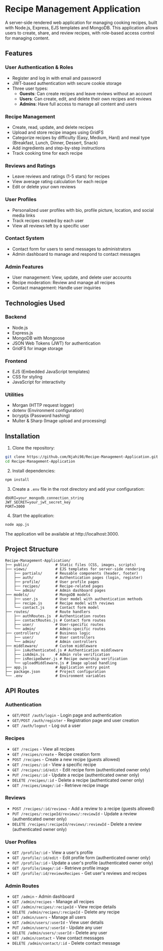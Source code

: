 # Recipe Management Application

A server-side rendered web application for managing cooking recipes, built with Node.js, Express, EJS templates and MongoDB. This application allows users to create, share, and review recipes, with role-based access control for managing content.

## Features

### User Authentication & Roles
- Register and log in with email and password
- JWT-based authentication with secure cookie storage
- Three user types:
  - **Guests**: Can create recipes and leave reviews without an account
  - **Users**: Can create, edit, and delete their own recipes and reviews
  - **Admins**: Have full access to manage all content and users

### Recipe Management
- Create, read, update, and delete recipes
- Upload and store recipe images using GridFS
- Categorize recipes by difficulty (Easy, Medium, Hard) and meal type (Breakfast, Lunch, Dinner, Dessert, Snack)
- Add ingredients and step-by-step instructions
- Track cooking time for each recipe

### Reviews and Ratings
- Leave reviews and ratings (1-5 stars) for recipes
- View average rating calculation for each recipe
- Edit or delete your own reviews

### User Profiles
- Personalized user profiles with bio, profile picture, location, and social media links
- Track recipes created by each user
- View all reviews left by a specific user

### Contact System
- Contact form for users to send messages to administrators
- Admin dashboard to manage and respond to contact messages

### Admin Features
- User management: View, update, and delete user accounts
- Recipe moderation: Review and manage all recipes
- Contact management: Handle user inquiries

## Technologies Used

### Backend
- Node.js
- Express.js
- MongoDB with Mongoose
- JSON Web Tokens (JWT) for authentication
- GridFS for image storage

### Frontend
- EJS (Embedded JavaScript templates)
- CSS for styling
- JavaScript for interactivity

### Utilities
- Morgan (HTTP request logger)
- dotenv (Environment configuration)
- bcryptjs (Password hashing)
- Multer & Sharp (Image upload and processing)

## Installation

1. Clone the repository:
```bash
git clone https://github.com/Njahi98/Recipe-Management-Application.git
cd Recipe-Management-Application
```

2. Install dependencies:
```bash
npm install
```

3. Create a `.env` file in the root directory and add your configuration:
```
dbURI=your_mongodb_connection_string
JWT_SECRET=your_jwt_secret_key
PORT=3000
```

4. Start the application:
```bash
node app.js
```

The application will be available at http://localhost:3000.

## Project Structure
```
Recipe-Management-Application/
├── public/            # Static files (CSS, images, scripts)
├── views/             # EJS templates for server-side rendering
│   ├── partials/      # Reusable components (header, footer)
│   ├── auth/          # Authentication pages (login, register)
│   ├── profile/       # User profile pages
│   ├── recipes/       # Recipe-related pages
│   └── admin/         # Admin dashboard pages
├── models/            # MongoDB models
│   ├── user.js        # User model with authentication methods
│   ├── recipe.js      # Recipe model with reviews
│   └── contact.js     # Contact form model
├── routes/            # Route handlers
│   ├── authRoutes.js  # Authentication routes
│   ├── contactRoutes.js # Contact form routes
│   ├── user/          # User-specific routes
│   └── admin/         # Admin-specific routes
├── controllers/       # Business logic
│   ├── user/          # User controllers
│   └── admin/         # Admin controllers
├── middleware/        # Custom middleware
│   ├── isAuthenticated.js # Authentication middleware
│   ├── isAdmin.js     # Admin role verification
│   ├── isRecipeOwner.js # Recipe ownership verification
│   └── uploadMiddleware.js # Image upload handling
├── app.js             # Application entry point
├── package.json       # Project configuration
└── .env               # Environment variables
```

## API Routes

### Authentication
- `GET/POST /auth/login` - Login page and authentication
- `GET/POST /auth/register` - Registration page and user creation
- `GET /auth/logout` - Log out a user

### Recipes
- `GET /recipes` - View all recipes
- `GET /recipes/create` - Recipe creation form
- `POST /recipes` - Create a new recipe (guests allowed)
- `GET /recipes/:id` - View a specific recipe
- `GET /recipes/:id/edit` - Edit recipe form (authenticated owner only)
- `PUT /recipes/:id` - Update a recipe (authenticated owner only)
- `DELETE /recipes/:id` - Delete a recipe (authenticated owner only)
- `GET /recipes/image/:id` - Retrieve recipe image

### Reviews
- `POST /recipes/:id/reviews` - Add a review to a recipe (guests allowed)
- `PUT /recipes/:recipeId/reviews/:reviewId` - Update a review (authenticated owner only)
- `DELETE /recipes/:recipeId/reviews/:reviewId` - Delete a review (authenticated owner only)

### User Profiles
- `GET /profile/:id` - View a user's profile
- `GET /profile/:id/edit` - Edit profile form (authenticated owner only)
- `PUT /profile/:id` - Update a user's profile (authenticated owner only)
- `GET /profile/image/:id` - Retrieve profile image
- `GET /profile/:id/reviewsRecipes` - Get user's reviews and recipes

### Admin Routes
- `GET /admin` - Admin dashboard
- `GET /admin/recipes` - Manage all recipes
- `GET /admin/recipes/:recipeId` - View recipe details
- `DELETE /admin/recipes/:recipeId` - Delete any recipe
- `GET /admin/users` - Manage all users
- `GET /admin/users/:userId` - View user details
- `PUT /admin/users/:userId` - Update any user
- `DELETE /admin/users/:userId` - Delete any user
- `GET /admin/contact` - View contact messages
- `DELETE /admin/contact/:id` - Delete contact message
